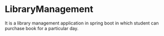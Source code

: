 # LibraryManagement
It is a library management application in spring boot in which student can purchase book for a particular day.
